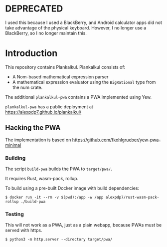# DEPRECATED

I used this because I used a BlackBerry, and Android calculator apps did not take advantage of the physical keyboard.
However, I no longer use a BlackBerry, so I no longer maintain this.

# Introduction

This repository contains Plankalkul.
Plankalkul consists of:

* A Nom-based mathematical expression parser
* A mathematical expression evaluator using the `BigRational` type from the num crate.

The additional `plankalkul-pwa` contains a PWA implemented using Yew.

`plankalkul-pwa` has a public deployment at https://alexpdp7.github.io/plankalkul/

## Hacking the PWA

The implementation is based on https://github.com/fkohlgrueber/yew-pwa-minimal

### Building

The script `build-pwa` builds the PWA to `target/pwa/`.

It requires Rust, wasm-pack, rollup.

To build using a pre-built Docker image with build dependencies:

```
$ docker run -it --rm -v $(pwd):/app -w /app alexpdp7/rust-wasm-pack-rollup ./build-pwa
```

### Testing

This will not work as a PWA, just as a plain webapp, because PWAs must be served with https.

```
$ python3 -m http.server --directory target/pwa/
```
